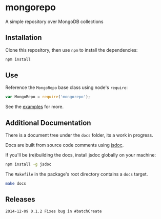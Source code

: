 # mongorepo

A simple repository over MongoDB collections

## Installation

Clone this repository, then use `npm` to install the dependencies:

```bash
npm install
```

## Use

Reference the `MongoRepo` base class using node's `require`:

```javascript
var MongoRepo = require('mongorepo');
```

See the [examples](https://github.com/VacationRoost/mongorepo/blob/master/examples/raw-repo-example.js) for more.

## Additional Documentation

There is a document tree under the `docs` folder, its a work in progress.

Docs are built from source code comments using [jsdoc](http://usejsdoc.org/).

If you'll be (re)building the docs, install jsdoc globally on your machine:

```bash
npm install -g jsdoc
```

The `Makefile` in the package's root directory contains a `docs` target.

```bash
make docs
```

## Releases

```
2014-12-09 0.1.2 Fixes bug in #batchCreate
```
